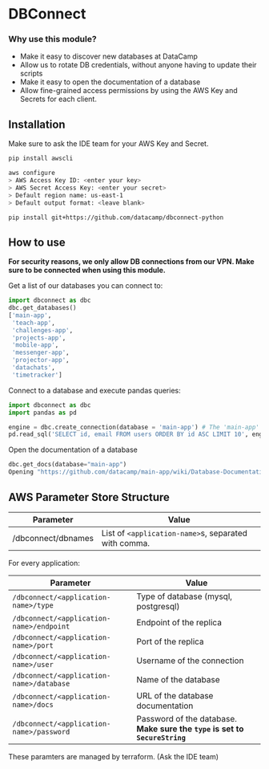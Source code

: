 # DBConnect

### Why use this module?
- Make it easy to discover new databases at DataCamp
- Allow us to rotate DB credentials, without anyone having to update their scripts
- Make it easy to open the documentation of a database
- Allow fine-grained access permissions by using the AWS Key and Secrets for each client.

## Installation
Make sure to ask the IDE team for your AWS Key and Secret.
```bash
pip install awscli

aws configure
> AWS Access Key ID: <enter your key>
> AWS Secret Access Key: <enter your secret>
> Default region name: us-east-1
> Default output format: <leave blank>

pip install git+https://github.com/datacamp/dbconnect-python
```

## How to use
**For security reasons, we only allow DB connections from our VPN. Make sure to be connected when using this module.**

Get a list of our databases you can connect to:
```python
import dbconnect as dbc
dbc.get_databases()
['main-app',
 'teach-app',
 'challenges-app',
 'projects-app',
 'mobile-app',
 'messenger-app',
 'projector-app',
 'datachats',
 'timetracker']
```

Connect to a database and execute pandas queries:
```python
import dbconnect as dbc
import pandas as pd

engine = dbc.create_connection(database = 'main-app') # The 'main-app' string you can find from dbc.get_databases()
pd.read_sql('SELECT id, email FROM users ORDER BY id ASC LIMIT 10', engine)
```

Open the documentation of a database
```python
dbc.get_docs(database="main-app")
Opening "https://github.com/datacamp/main-app/wiki/Database-Documentation"
```

## AWS Parameter Store Structure
| Parameter | Value |
| --------- | ----- |
| /dbconnect/dbnames | List of `<application-name>`s, separated with comma. |

For every application:

| Parameter | Value |
| --------- | ----- |
| `/dbconnect/<application-name>/type` | Type of database (mysql, postgresql) |
| `/dbconnect/<application-name>/endpoint` | Endpoint of the replica |
| `/dbconnect/<application-name>/port` | Port of the replica |
| `/dbconnect/<application-name>/user` | Username of the connection |
| `/dbconnect/<application-name>/database` | Name of the database |
| `/dbconnect/<application-name>/docs` | URL of the database documentation |
| `/dbconnect/<application-name>/password` | Password of the database. **Make sure the `type` is set to `SecureString`** |

These paramters are managed by terraform. (Ask the IDE team)